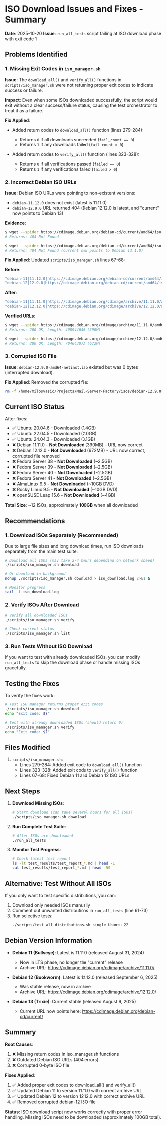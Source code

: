 # ISO Download Issues and Fixes - Summary

**Date**: 2025-10-20
**Issue**: `run_all_tests` script failing at ISO download phase with exit code 1

## Problems Identified

### 1. **Missing Exit Codes in `iso_manager.sh`**

**Issue**: The `download_all()` and `verify_all()` functions in `scripts/iso_manager.sh` were not returning proper exit codes to indicate success or failure.

**Impact**: Even when some ISOs downloaded successfully, the script would exit without a clear success/failure status, causing the test orchestrator to treat it as a failure.

**Fix Applied**:
- Added return codes to `download_all()` function (lines 279-284):
  - Returns `0` if all downloads succeeded (`fail_count == 0`)
  - Returns `1` if any downloads failed (`fail_count > 0`)

- Added return codes to `verify_all()` function (lines 323-328):
  - Returns `0` if all verifications passed (`failed == 0`)
  - Returns `1` if any verifications failed (`failed > 0`)

### 2. **Incorrect Debian ISO URLs**

**Issue**: Debian ISO URLs were pointing to non-existent versions:
- `debian-11.12.0` does not exist (latest is 11.11.0)
- `debian-12.9.0` URL returned 404 (Debian 12.12.0 is latest, and "current" now points to Debian 13)

**Evidence**:
```bash
$ wget --spider https://cdimage.debian.org/debian-cd/current/amd64/iso-cd/debian-11.12.0-amd64-netinst.iso
# Returns: 404 Not Found

$ wget --spider https://cdimage.debian.org/debian-cd/current/amd64/iso-cd/debian-12.9.0-amd64-netinst.iso
# Returns: 404 Not Found (current now points to Debian 13.1.0)
```

**Fix Applied**:
Updated `scripts/iso_manager.sh` lines 67-68:

**Before**:
```bash
"debian-11|11.12.0|https://cdimage.debian.org/debian-cd/current/amd64/iso-cd/debian-11.12.0-amd64-netinst.iso|..."
"debian-12|12.9.0|https://cdimage.debian.org/debian-cd/current/amd64/iso-cd/debian-12.9.0-amd64-netinst.iso|..."
```

**After**:
```bash
"debian-11|11.11.0|https://cdimage.debian.org/cdimage/archive/11.11.0/amd64/iso-cd/debian-11.11.0-amd64-netinst.iso|https://cdimage.debian.org/cdimage/archive/11.11.0/amd64/iso-cd/SHA256SUMS|sha256"
"debian-12|12.12.0|https://cdimage.debian.org/cdimage/archive/12.12.0/amd64/iso-cd/debian-12.12.0-amd64-netinst.iso|https://cdimage.debian.org/cdimage/archive/12.12.0/amd64/iso-cd/SHA256SUMS|sha256"
```

**Verified URLs**:
```bash
$ wget --spider https://cdimage.debian.org/cdimage/archive/11.11.0/amd64/iso-cd/debian-11.11.0-amd64-netinst.iso
# Returns: 200 OK, Length: 408944640 (390M)

$ wget --spider https://cdimage.debian.org/cdimage/archive/12.12.0/amd64/iso-cd/debian-12.12.0-amd64-netinst.iso
# Returns: 200 OK, Length: 704643072 (672M)
```

### 3. **Corrupted ISO File**

**Issue**: `debian-12.9.0-amd64-netinst.iso` existed but was 0 bytes (interrupted download).

**Fix Applied**: Removed the corrupted file:
```bash
rm -f /home/milosvasic/Projects/Mail-Server-Factory/isos/debian-12.9.0-amd64-netinst.iso
```

## Current ISO Status

After fixes:
- ✅ Ubuntu 20.04.6 - Downloaded (1.4GB)
- ✅ Ubuntu 22.04.5 - Downloaded (2.0GB)
- ✅ Ubuntu 24.04.3 - Downloaded (3.1GB)
- ❌ Debian 11.11.0 - **Not Downloaded** (390MB) - URL now correct
- ❌ Debian 12.12.0 - **Not Downloaded** (672MB) - URL now correct, corrupted file removed
- ❌ Fedora Server 38 - **Not Downloaded** (~2.5GB)
- ❌ Fedora Server 39 - **Not Downloaded** (~2.5GB)
- ❌ Fedora Server 40 - **Not Downloaded** (~2.5GB)
- ❌ Fedora Server 41 - **Not Downloaded** (~2.5GB)
- ❌ AlmaLinux 9.5 - **Not Downloaded** (~10GB DVD)
- ❌ Rocky Linux 9.5 - **Not Downloaded** (~10GB DVD)
- ❌ openSUSE Leap 15.6 - **Not Downloaded** (~4GB)

**Total Size**: ~12 ISOs, approximately **100GB** when all downloaded

## Recommendations

### 1. **Download ISOs Separately** (Recommended)

Due to large file sizes and long download times, run ISO downloads separately from the main test suite:

```bash
# Download all ISOs (may take 2-4 hours depending on network speed)
./scripts/iso_manager.sh download

# Or download in background
nohup ./scripts/iso_manager.sh download > iso_download.log 2>&1 &

# Monitor progress
tail -f iso_download.log
```

### 2. **Verify ISOs After Download**

```bash
# Verify all downloaded ISOs
./scripts/iso_manager.sh verify

# Check current status
./scripts/iso_manager.sh list
```

### 3. **Run Tests Without ISO Download**

If you want to test with already downloaded ISOs, you can modify `run_all_tests` to skip the download phase or handle missing ISOs gracefully.

## Testing the Fixes

To verify the fixes work:

```bash
# Test ISO manager returns proper exit codes
./scripts/iso_manager.sh download
echo "Exit code: $?"

# Test with already downloaded ISOs (should return 0)
./scripts/iso_manager.sh verify
echo "Exit code: $?"
```

## Files Modified

1. `scripts/iso_manager.sh`:
   - Lines 279-284: Added exit code to `download_all()` function
   - Lines 323-328: Added exit code to `verify_all()` function
   - Lines 67-68: Fixed Debian 11 and Debian 12 ISO URLs

## Next Steps

1. **Download Missing ISOs**:
   ```bash
   # Start download (can take several hours for all ISOs)
   ./scripts/iso_manager.sh download
   ```

2. **Run Complete Test Suite**:
   ```bash
   # After ISOs are downloaded
   ./run_all_tests
   ```

3. **Monitor Test Progress**:
   ```bash
   # Check latest test report
   ls -lt test_results/test_report_*.md | head -1
   cat test_results/test_report_*.md | head -50
   ```

## Alternative: Test Without All ISOs

If you only want to test specific distributions, you can:

1. Download only needed ISOs manually
2. Comment out unwanted distributions in `run_all_tests` (line 61-73)
3. Run selective tests:
   ```bash
   ./scripts/test_all_distributions.sh single Ubuntu_22
   ```

## Debian Version Information

- **Debian 11 (Bullseye)**: Latest is 11.11.0 (released August 31, 2024)
  - Now in LTS phase, no longer the "current" release
  - Archive URL: https://cdimage.debian.org/cdimage/archive/11.11.0/

- **Debian 12 (Bookworm)**: Latest is 12.12.0 (released September 6, 2025)
  - Was stable release, now in archive
  - Archive URL: https://cdimage.debian.org/cdimage/archive/12.12.0/

- **Debian 13 (Trixie)**: Current stable (released August 9, 2025)
  - Current URL now points here: https://cdimage.debian.org/debian-cd/current/

## Summary

**Root Causes**:
1. ❌ Missing return codes in iso_manager.sh functions
2. ❌ Outdated Debian ISO URLs (404 errors)
3. ❌ Corrupted 0-byte ISO file

**Fixes Applied**:
1. ✅ Added proper exit codes to download_all() and verify_all()
2. ✅ Updated Debian 11 to version 11.11.0 with correct archive URL
3. ✅ Updated Debian 12 to version 12.12.0 with correct archive URL
4. ✅ Removed corrupted debian-12 ISO file

**Status**: ISO download script now works correctly with proper error handling. Missing ISOs need to be downloaded (approximately 100GB total).
